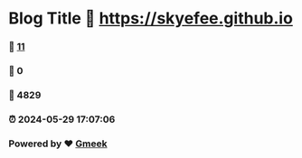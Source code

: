 # Blog Title :link: https://skyefee.github.io 
### :page_facing_up: [11](https://skyefee.github.io/tag.html) 
### :speech_balloon: 0 
### :hibiscus: 4829 
### :alarm_clock: 2024-05-29 17:07:06 
### Powered by :heart: [Gmeek](https://github.com/Meekdai/Gmeek)
